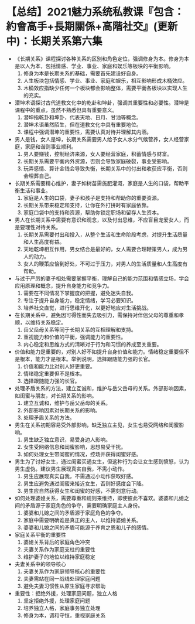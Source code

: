 # 【总结】2021魅力系统私教课『包含：約會高手+長期關係+高階社交』(更新中)：长期关系第六集

-   《长期关系》课程探讨各种关系的区别和角色定位，强调修身为本。修身为本是以人为本，包括情感、学业、事业、家庭和娱乐等板块的平衡影响。
    1.  修身为本是长期关系的基础，需要首先建设好自身。
    2.  人生板块包括情感、学业、事业、家庭和娱乐，相互影响形成木桶效应。
    3.  木桶效应指缺少任何一个板块都会影响整体，需要平衡各板块以实现人生的充实。
-   潜坤术语探讨古代道教文化中的乾卦和坤卦，强调其重要性和必要性。潜坤是课程中的重点，虽然不熟悉但具有重要意义。
    1.  潜坤指乾卦和坤卦，代表天地、日月、甘油等概念。
    2.  潜坤术语虽然陌生，但在道教文化中具有重要地位。
    3.  课程中强调潜坤的重要性，需要认真对待并理解其内涵。
-   男人是钱，女人是坤，长期关系需要男人给予女人水分气候营养，女人经营家庭，家庭和谐则事业顺利。
    1.  男人要赚钱，控制经济来源，女人要经营家庭，积蓄情感与财富。
    2.  长期关系需要平衡内外资源，否则会导致家庭破裂，事业受影响。
    3.  玩弄感情、算计金钱会导致失衡，长期关系中的付出和收获应平衡，否则会埋葬自己。
-   长期关系需要精心维护，妻子如树苗需施肥灌溉，家庭是人生的口袋，帮助平衡生活和事业。
    1.  家庭是人生的口袋，妻子和孩子是支持和帮助你的重要资源。
    2.  长期关系带来稳定和支持，让你在外打拼时有家庭依靠。
    3.  家庭口袋中的支持和资源，帮助你锁定职场和留存人生资本。
-   男人在长期关系中需要有意识和观念，以及付出思维，不应盲目宠爱女人，而是要理性对待关系。
    1.  长期关系需要付出和投入，从整个生活和生命阶段考虑，对提升生活质量和人生高度有益。
    2.  天地乾坤相互作用，男女结合是最好的，女人需要合理鞭策男人，成为男人的动力。
    3.  女人的鞭策应恰到好处，不可过于压力，对男人的生活质量和人生高度有帮助。
-   与过于严厉的妻子相处需要掌握平衡，理解自己的能力范围和情感立场，学会应用原理和概念，提升自身能力和竞争力。
    1.  需要在不同情况下掌握度的把握，避免迷失自我。
    2.  专注于提升自身能力，稳定情绪，学习必要知识。
    3.  培养社交直觉，进行思维开化，以更好地应对生活挑战。
-   在长期关系中，避免因可得性而失去吸引力，需保持对伴侣父母的尊重和孝顺，以维持关系稳定。
    1.  岳父岳母关系等同于长期关系的互相理解和支持。
    2.  重视能力和价值的平衡，强调能力的重要性。
    3.  内心稳定和思维方式的清晰对于行为和习惯的养成至关重要。
-   价值和能力是重要的，对别人好不如提升自身价值和能力。情绪稳定重要但不是根本，能力才是根本。举例说明，选择跟随能力强的长官。
    1.  价值和能力比对别人好更重要。
    2.  情绪稳定重要但不是根本。
    3.  选择跟随能力强的长官。
-   处理矛盾关系的方法，建立互诚和，维护与岳父岳母的关系。外部影响因素，如闺蜜与朋友，对长期关系的影响。
    1.  建立互诚和，维护与岳父岳母的关系。
    2.  外部影响因素对长期关系的影响。
    3.  处理矛盾关系的方法。
-   男生在关系初期容易受外部影响，缺乏独立主见，女生也易受网络和闺蜜影响。
    1.  男生缺乏独立意识，易受身边人影响。
    2.  女生受网络信息和闺蜜影响，思想易受干扰。
    3.  如何处理女生带闺蜜的情况，控场并获得闺蜜好感。
-   男生为了讨好女生，通过闺蜜买通女生，但这种行为会让女生感到愤怒，认为男生虚伪。建议男生展现真实自我，不需小动作。
    1.  男生应展现真实自我，不需通过小动作获取好感。
    2.  男生应避免通过闺蜜来接近女生，否则好感度会下降。
    3.  男生应自然获得女生和闺蜜的好感，不需刻意行动。
-   如何处理婆媳关系，需要尊重和规则来维持，即使彼此不喜欢。婆婆和儿媳之间的矛盾源于家庭角色的争夺，需要明确家庭主人身份。
    1.  婆婆和儿媳之间的矛盾源于家庭角色的争夺。
    2.  家庭中需要明确谁是真正的主人，以维持婆媳关系。
    3.  婆婆和儿媳之间的矛盾可能源于养育之恩和儿子的感情。
-   家庭关系平衡的重要性
    1.  婆媳关系背后的家庭角色冲突
    2.  夫妻关系作为家庭支柱的重要性
    3.  维护妻子的地位以维持家庭稳定
-   夫妻关系中的领导核心
    1.  夫妻关系作为家庭领导核心的重要性
    2.  夫妻需站在同一战线处理家庭问题
    3.  避免夫妻习惯性从原生家庭寻求帮助
-   重要性：拒绝外援，处理家庭问题，独立人格
    1.  坚定拒绝外援，处理家庭问题
    2.  培养独立人格，家庭事务独立处理
    3.  修身为本，调和守恒，重视家庭关系